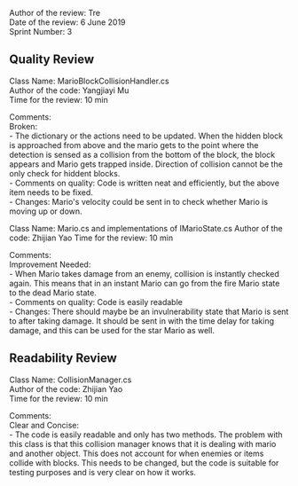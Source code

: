Author of the review: Tre  
Date of the review: 6 June 2019  
Sprint Number: 3  

## Quality Review  
Class Name: MarioBlockCollisionHandler.cs  
Author of the code: Yangjiayi Mu  
Time for the review: 10 min  
  
Comments:  
    Broken:  
        - The dictionary or the actions need to be updated. When the hidden block is approached from above and the mario gets to the point where the detection is sensed as a collision from the bottom of the block, the block appears and Mario gets trapped inside. Direction of collision cannot be the only check for hiddent blocks.  
        - Comments on quality: Code is written neat and efficiently, but the above item needs to be fixed.  
        - Changes: Mario's velocity could be sent in to check whether Mario is moving up or down.  
  
Class Name: Mario.cs and implementations of IMarioState.cs
Author of the code: Zhijian Yao 
Time for the review: 10 min  
  
Comments:  
    Improvement Needed:  
        - When Mario takes damage from an enemy, collision is instantly checked again. This means that in an instant Mario can go from the fire Mario state to the dead Mario state.  
        - Comments on quality: Code is easily readable  
        - Changes: There should maybe be an invulnerability state that Mario is sent to after taking damage. It should be sent in with the time delay for taking damage, and this can be used for the star Mario as well.    



        
  
## Readability Review  
  
Class Name: CollisionManager.cs  
Author of the code: Zhijian Yao  
Time for the review: 10 min   
  
Comments:  
    Clear and Concise:  
        - The code is easily readable and only has two methods. The problem with this class is that this collision manager knows that it is dealing with mario and another object. This does not account for when enemies or items collide with blocks. This needs to be changed, but the code is suitable for testing purposes and is very clear on how it works.    





